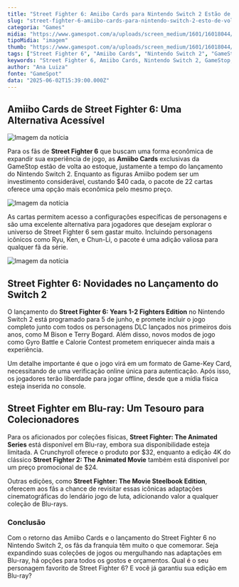 ```yaml
---
title: "Street Fighter 6: Amiibo Cards para Nintendo Switch 2 Estão de Volta ao Estoque"
slug: "street-fighter-6-amiibo-cards-para-nintendo-switch-2-esto-de-volta-ao-estoque"
categoria: "Games"
midia: "https://www.gamespot.com/a/uploads/screen_medium/1601/16018044/4482137-sf6-cards-4.jpg"
tipoMidia: "imagem"
thumb: "https://www.gamespot.com/a/uploads/screen_medium/1601/16018044/4482137-sf6-cards-4.jpg"
tags: ["Street Fighter 6", "Amiibo Cards", "Nintendo Switch 2", "GameStop", "Blu-ray", "Street Fighter Animated Series", "Street Fighter 2 Animated Movie", "DLC", "Game-Key Card", "Gyro Battle", "Calorie Contest"]
keywords: "Street Fighter 6, Amiibo Cards, Nintendo Switch 2, GameStop, Blu-ray, Street Fighter Animated Series, Street Fighter 2 Animated Movie, DLC, Game-Key Card, Gyro Battle, Calorie Contest"
author: "Ana Luiza"
fonte: "GameSpot"
data: "2025-06-02T15:39:00.000Z"
---
```

## Amiibo Cards de Street Fighter 6: Uma Alternativa Acessível

![Imagem da notícia](https://www.gamespot.com/a/uploads/original/1601/16018044/4482136-sf6-cards-3.jpg)

Para os fãs de **Street Fighter 6** que buscam uma forma econômica de expandir sua experiência de jogo, as **Amiibo Cards** exclusivas da GameStop estão de volta ao estoque, justamente a tempo do lançamento do Nintendo Switch 2. Enquanto as figuras Amiibo podem ser um investimento considerável, custando $40 cada, o pacote de 22 cartas oferece uma opção mais econômica pelo mesmo preço.

![Imagem da notícia](https://www.gamespot.com/a/uploads/original/1601/16018044/4482128-sf6-amiibo.jpg)

As cartas permitem acesso a configurações específicas de personagens e são uma excelente alternativa para jogadores que desejam explorar o universo de Street Fighter 6 sem gastar muito. Incluindo personagens icônicos como Ryu, Ken, e Chun-Li, o pacote é uma adição valiosa para qualquer fã da série.

![Imagem da notícia](https://www.gamespot.com/a/uploads/original/1601/16018044/4482130-sf6animated.jpg)

## Street Fighter 6: Novidades no Lançamento do Switch 2

O lançamento do **Street Fighter 6: Years 1-2 Fighters Edition** no Nintendo Switch 2 está programado para 5 de junho, e promete incluir o jogo completo junto com todos os personagens DLC lançados nos primeiros dois anos, como M Bison e Terry Bogard. Além disso, novos modos de jogo como Gyro Battle e Calorie Contest prometem enriquecer ainda mais a experiência.

Um detalhe importante é que o jogo virá em um formato de Game-Key Card, necessitando de uma verificação online única para autenticação. Após isso, os jogadores terão liberdade para jogar offline, desde que a mídia física esteja inserida no console.

## Street Fighter em Blu-ray: Um Tesouro para Colecionadores

Para os aficionados por coleções físicas, **Street Fighter: The Animated Series** está disponível em Blu-ray, embora sua disponibilidade esteja limitada. A Crunchyroll oferece o produto por $32, enquanto a edição 4K do clássico **Street Fighter 2: The Animated Movie** também está disponível por um preço promocional de $24.

Outras edições, como **Street Fighter: The Movie Steelbook Edition**, oferecem aos fãs a chance de revisitar essas icônicas adaptações cinematográficas do lendário jogo de luta, adicionando valor a qualquer coleção de Blu-rays.

### Conclusão

Com o retorno das Amiibo Cards e o lançamento do Street Fighter 6 no Nintendo Switch 2, os fãs da franquia têm muito o que comemorar. Seja expandindo suas coleções de jogos ou mergulhando nas adaptações em Blu-ray, há opções para todos os gostos e orçamentos. Qual é o seu personagem favorito de Street Fighter 6? E você já garantiu sua edição em Blu-ray?

